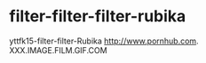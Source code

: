 # filter-filter-filter-rubika
yttfk15-filter-filter-Rubika
http://www.pornhub.com.
XXX.IMAGE.FILM.GIF.COM
